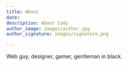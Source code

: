 ```yaml
---
title: About
date: 
description: About Cody
author_image: images/author.jpg
author_signature: images/signature.png

---
```

Web guy, designer, gamer, gentleman in black.